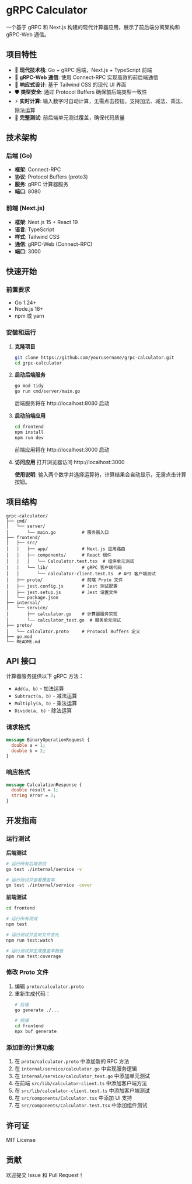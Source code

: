 # gRPC Calculator

一个基于 gRPC 和 Next.js 构建的现代计算器应用，展示了前后端分离架构和 gRPC-Web 通信。

## 项目特性

- 🚀 **现代技术栈**: Go + gRPC 后端，Next.js + TypeScript 前端
- 🔗 **gRPC-Web 通信**: 使用 Connect-RPC 实现高效的前后端通信
- 📱 **响应式设计**: 基于 Tailwind CSS 的现代 UI 界面
- 🛡️ **类型安全**: 通过 Protocol Buffers 确保前后端类型一致性
- ⚡ **实时计算**: 输入数字时自动计算，无需点击按钮，支持加法、减法、乘法、除法运算
- 🧪 **完整测试**: 前后端单元测试覆盖，确保代码质量

## 技术架构

### 后端 (Go)
- **框架**: Connect-RPC
- **协议**: Protocol Buffers (proto3)
- **服务**: gRPC 计算器服务
- **端口**: 8080

### 前端 (Next.js)
- **框架**: Next.js 15 + React 19
- **语言**: TypeScript
- **样式**: Tailwind CSS
- **通信**: gRPC-Web (Connect-RPC)
- **端口**: 3000

## 快速开始

### 前置要求
- Go 1.24+
- Node.js 18+
- npm 或 yarn

### 安装和运行

1. **克隆项目**
   ```bash
   git clone https://github.com/yourusername/grpc-calculator.git
   cd grpc-calculator
   ```

2. **启动后端服务**
   ```bash
   go mod tidy
   go run cmd/server/main.go
   ```
   后端服务将在 http://localhost:8080 启动

3. **启动前端应用**
   ```bash
   cd frontend
   npm install
   npm run dev
   ```
   前端应用将在 http://localhost:3000 启动

4. **访问应用**
   打开浏览器访问 http://localhost:3000
   
   **使用说明**: 输入两个数字并选择运算符，计算结果会自动显示，无需点击计算按钮。

## 项目结构

```
grpc-calculator/
├── cmd/
│   └── server/
│       └── main.go          # 服务器入口
├── frontend/
│   ├── src/
│   │   ├── app/             # Next.js 应用路由
│   │   ├── components/      # React 组件
│   │   │   └── Calculator.test.tsx  # 组件单元测试
│   │   └── lib/             # gRPC 客户端代码
│   │       └── calculator-client.test.ts  # API 客户端测试
│   ├── proto/               # 前端 Proto 文件
│   ├── jest.config.js       # Jest 测试配置
│   ├── jest.setup.js        # Jest 设置文件
│   └── package.json
├── internal/
│   └── service/
│       ├── calculator.go    # 计算器服务实现
│       └── calculator_test.go  # 服务单元测试
├── proto/
│   └── calculator.proto     # Protocol Buffers 定义
├── go.mod
└── README.md
```

## API 接口

计算器服务提供以下 gRPC 方法：

- `Add(a, b)` - 加法运算
- `Subtract(a, b)` - 减法运算
- `Multiply(a, b)` - 乘法运算
- `Divide(a, b)` - 除法运算

### 请求格式
```protobuf
message BinaryOperationRequest {
  double a = 1;
  double b = 2;
}
```

### 响应格式
```protobuf
message CalculationResponse {
  double result = 1;
  string error = 2;
}
```

## 开发指南

### 运行测试

**后端测试**
```bash
# 运行所有后端测试
go test ./internal/service -v

# 运行测试并查看覆盖率
go test ./internal/service -cover
```

**前端测试**
```bash
cd frontend

# 运行所有测试
npm test

# 运行测试并监听文件变化
npm run test:watch

# 运行测试并生成覆盖率报告
npm run test:coverage
```

### 修改 Proto 文件

1. 编辑 `proto/calculator.proto`
2. 重新生成代码：
   ```bash
   # 后端
   go generate ./...
   
   # 前端
   cd frontend
   npx buf generate
   ```

### 添加新的计算功能

1. 在 `proto/calculator.proto` 中添加新的 RPC 方法
2. 在 `internal/service/calculator.go` 中实现服务逻辑
3. 在 `internal/service/calculator_test.go` 中添加单元测试
4. 在前端 `src/lib/calculator-client.ts` 中添加客户端方法
5. 在 `src/lib/calculator-client.test.ts` 中添加客户端测试
6. 在 `src/components/Calculator.tsx` 中添加 UI 支持
7. 在 `src/components/Calculator.test.tsx` 中添加组件测试

## 许可证

MIT License

## 贡献

欢迎提交 Issue 和 Pull Request！